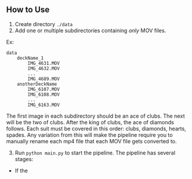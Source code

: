 ## How to Use

1. Create directory `./data`
2. Add one or multiple subdirectories containing *only* MOV files.

Ex:
```
data
    deckName_1
        IMG_4631.MOV
        IMG_4632.MOV
        ...
        IMG_4689.MOV
    anotherDeckName
        IMG_6107.MOV
        IMG_6108.MOV
        ...
        IMG_6163.MOV
```

The first image in each subdirectory should be an ace of clubs. The next will be the two of clubs. After the king of clubs, the ace of diamonds follows. Each suit must be covered in this order: clubs, diamonds, hearts, spades. Any variation from this will make the pipeline require you to manually rename each mp4 file that each MOV file gets converted to.

3. Run `python main.py` to start the pipeline. The pipeline has several stages:

- If the 